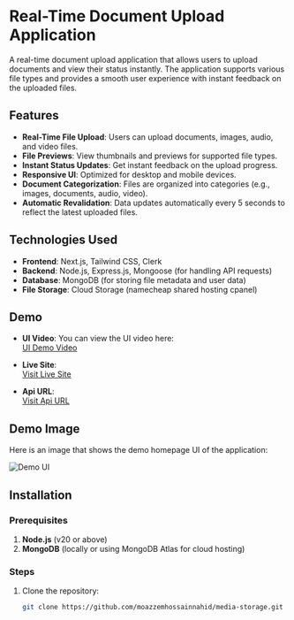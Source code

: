 # Real-Time Document Upload Application

A real-time document upload application that allows users to upload documents and view their status instantly. The application supports various file types and provides a smooth user experience with instant feedback on the uploaded files.

## Features

- **Real-Time File Upload**: Users can upload documents, images, audio, and video files.
- **File Previews**: View thumbnails and previews for supported file types.
- **Instant Status Updates**: Get instant feedback on the upload progress.
- **Responsive UI**: Optimized for desktop and mobile devices.
- **Document Categorization**: Files are organized into categories (e.g., images, documents, audio, video).
- **Automatic Revalidation**: Data updates automatically every 5 seconds to reflect the latest uploaded files.

## Technologies Used

- **Frontend**: Next.js, Tailwind CSS, Clerk
- **Backend**: Node.js, Express.js, Mongoose (for handling API requests)
- **Database**: MongoDB (for storing file metadata and user data)
- **File Storage**: Cloud Storage (namecheap shared hosting cpanel)

## Demo

- **UI Video**: You can view the UI video here:  
  [UI Demo Video](https://drive.google.com/file/d/1LHzFZMN93QvLrZhSFbdQwGKsxu3ESINA/view?usp=drive_link)
  
- **Live Site**:  
  [Visit Live Site](https://media-storage-six.vercel.app/)
  
- **Api URL**:  
  [Visit Api URL](https://media-storage.taqiy.com/api/v1/media)


## Demo Image

Here is an image that shows the demo homepage UI of the application:

![Demo UI](https://res.cloudinary.com/dsigyjfjq/image/upload/fl_preserve_transparency/v1731594163/Screenshot_2024-11-14_201813_st5oej.jpg)

## Installation

### Prerequisites

1. **Node.js** (v20 or above)
2. **MongoDB** (locally or using MongoDB Atlas for cloud hosting)

### Steps

1. Clone the repository:

   ```bash
   git clone https://github.com/moazzemhossainnahid/media-storage.git
